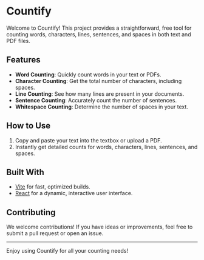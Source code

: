 # Countify

Welcome to Countify! This project provides a straightforward, free tool for counting words, characters, lines, sentences, and spaces in both text and PDF files.

## Features

- **Word Counting**: Quickly count words in your text or PDFs.
- **Character Counting**: Get the total number of characters, including spaces.
- **Line Counting**: See how many lines are present in your documents.
- **Sentence Counting**: Accurately count the number of sentences.
- **Whitespace Counting**: Determine the number of spaces in your text.

## How to Use

1. Copy and paste your text into the textbox or upload a PDF.
2. Instantly get detailed counts for words, characters, lines, sentences, and spaces.

## Built With

- [Vite](https://vitejs.dev/) for fast, optimized builds.
- [React](https://reactjs.org/) for a dynamic, interactive user interface.

## Contributing

We welcome contributions! If you have ideas or improvements, feel free to submit a pull request or open an issue.

---

Enjoy using Countify for all your counting needs!
